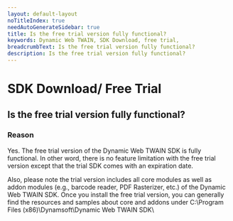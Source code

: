 ```yaml
---
layout: default-layout
noTitleIndex: true
needAutoGenerateSidebar: true
title: Is the free trial version fully functional?
keywords: Dynamic Web TWAIN, SDK Download, free trial,
breadcrumbText: Is the free trial version fully functional?
description: Is the free trial version fully functional?
---
```


# SDK Download/ Free Trial

## Is the free trial version fully functional?

### Reason

Yes. The free trial version of the Dynamic Web TWAIN SDK is fully functional. In other word, there is no feature limitation with the free trial version except that the trial SDK comes with an expiration date.

Also, please note the trial version includes all core modules as well as addon modules (e.g., barcode reader, PDF Rasterizer, etc.) of the Dynamic Web TWAIN SDK. Once you install the free trial version, you can generally find the resources and samples about core and addons under C:\Program Files (x86)\Dynamsoft\Dynamic Web TWAIN SDK\
